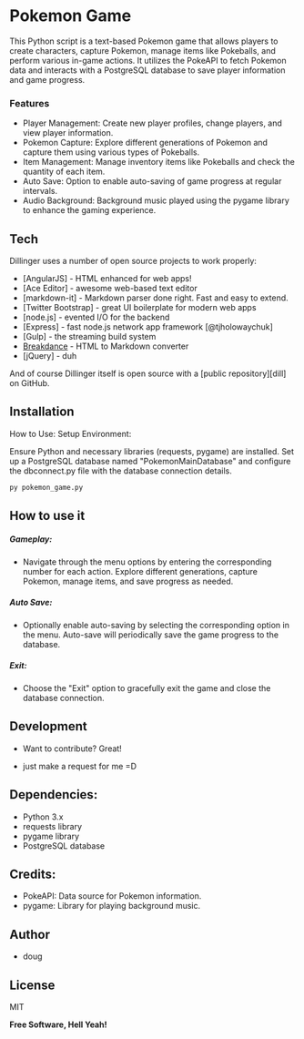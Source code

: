 # Pokemon Game




This Python script is a text-based Pokemon game that allows players to create characters, capture Pokemon, manage items like Pokeballs, and perform various in-game actions. It utilizes the PokeAPI to fetch Pokemon data and interacts with a PostgreSQL database to save player information and game progress.



### Features

- Player Management: Create new player profiles, change players, and view player information.
- Pokemon Capture: Explore different generations of Pokemon and capture them using various types of Pokeballs.
 - Item Management: Manage inventory items like Pokeballs and check the quantity of each item.
 - Auto Save: Option to enable auto-saving of game progress at regular intervals.
 - Audio Background: Background music played using the pygame library to enhance the gaming experience.

## Tech

Dillinger uses a number of open source projects to work properly:

- [AngularJS] - HTML enhanced for web apps!
- [Ace Editor] - awesome web-based text editor
- [markdown-it] - Markdown parser done right. Fast and easy to extend.
- [Twitter Bootstrap] - great UI boilerplate for modern web apps
- [node.js] - evented I/O for the backend
- [Express] - fast node.js network app framework [@tjholowaychuk]
- [Gulp] - the streaming build system
- [Breakdance](https://breakdance.github.io/breakdance/) - HTML
to Markdown converter
- [jQuery] - duh

And of course Dillinger itself is open source with a [public repository][dill]
 on GitHub.

## Installation

How to Use:
Setup Environment:

Ensure Python and necessary libraries (requests, pygame) are installed.
Set up a PostgreSQL database named "PokemonMainDatabase" and configure the dbconnect.py file with the database connection details.

```sh
py pokemon_game.py
```

## How to use it

##### Gameplay:

 - Navigate through the menu options by entering the corresponding number for each action.
Explore different generations, capture Pokemon, manage items, and save progress as needed.

##### Auto Save:

 - Optionally enable auto-saving by selecting the corresponding option in the menu.
Auto-save will periodically save the game progress to the database.

##### Exit:

 - Choose the "Exit" option to gracefully exit the game and close the database connection.



## Development

- Want to contribute? Great!

 - just make a request for me =D

## Dependencies:
 - Python 3.x
- requests library
- pygame library
- PostgreSQL database

## Credits:
- PokeAPI: Data source for Pokemon information.
- pygame: Library for playing background music.
## Author
- doug

## License

MIT

**Free Software, Hell Yeah!**


